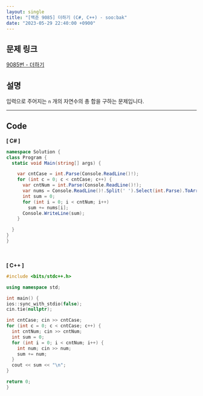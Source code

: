 ```yaml
---
layout: single
title: "[백준 9085] 더하기 (C#, C++) - soo:bak"
date: "2023-05-29 22:40:00 +0900"
---
```


## 문제 링크
  [9085번 - 더하기](https://www.acmicpc.net/problem/9085)

## 설명
입력으로 주어지는 `n` 개의 자연수의 총 합을 구하는 문제입니다. <br>

- - -

## Code
<b>[ C# ] </b>
<br>

  ```c#
namespace Solution {
  class Program {
    static void Main(string[] args) {

      var cntCase = int.Parse(Console.ReadLine()!);
      for (int c = 0; c < cntCase; c++) {
        var cntNum = int.Parse(Console.ReadLine()!);
        var nums = Console.ReadLine()!.Split(' ').Select(int.Parse).ToArray();
        int sum = 0;
        for (int i = 0; i < cntNum; i++)
          sum += nums[i];
        Console.WriteLine(sum);
      }

    }
  }
}
  ```
<br><br>
<b>[ C++ ] </b>
<br>

  ```c++
#include <bits/stdc++.h>

using namespace std;

int main() {
  ios::sync_with_stdio(false);
  cin.tie(nullptr);

  int cntCase; cin >> cntCase;
  for (int c = 0; c < cntCase; c++) {
    int cntNum; cin >> cntNum;
    int sum = 0;
    for (int i = 0; i < cntNum; i++) {
      int num; cin >> num;
      sum += num;
    }
    cout << sum << "\n";
  }

  return 0;
}
  ```
